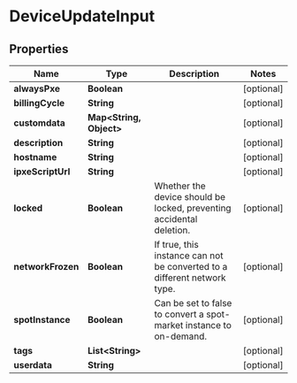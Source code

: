 

# DeviceUpdateInput


## Properties

| Name | Type | Description | Notes |
|------------ | ------------- | ------------- | -------------|
|**alwaysPxe** | **Boolean** |  |  [optional] |
|**billingCycle** | **String** |  |  [optional] |
|**customdata** | **Map&lt;String, Object&gt;** |  |  [optional] |
|**description** | **String** |  |  [optional] |
|**hostname** | **String** |  |  [optional] |
|**ipxeScriptUrl** | **String** |  |  [optional] |
|**locked** | **Boolean** | Whether the device should be locked, preventing accidental deletion. |  [optional] |
|**networkFrozen** | **Boolean** | If true, this instance can not be converted to a different network type. |  [optional] |
|**spotInstance** | **Boolean** | Can be set to false to convert a spot-market instance to on-demand. |  [optional] |
|**tags** | **List&lt;String&gt;** |  |  [optional] |
|**userdata** | **String** |  |  [optional] |



